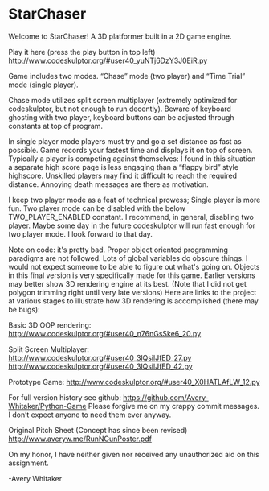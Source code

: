 # StarChaser
Welcome to StarChaser! A 3D platformer built in a 2D game engine.


Play it here (press the play button in top left)
http://www.codeskulptor.org/#user40_yuNTj6DzY3J0EiR.py


Game includes two modes. “Chase” mode (two player) and “Time Trial” mode (single player). 


Chase mode utilizes split screen multiplayer (extremely optimized for codeskulptor, but not enough to run decently). Beware of keyboard ghosting with two player, keyboard buttons can be adjusted through constants at top of program. 


In single player mode players must try and go a set distance as fast as possible. Game records your fastest time and displays it on top of screen. Typically a player is competing against themselves: I found in this situation a separate high score page is less engaging than a “flappy bird” style highscore. Unskilled players may find it difficult to reach the required distance. Annoying death messages are there as motivation.


I keep two player mode as a feat of technical prowess; Single player is more fun. Two player mode can be disabled with the below TWO_PLAYER_ENABLED constant. I recommend, in general, disabling two player. Maybe some day in the future codeskulptor will run fast enough for two player mode. I look forward to that day.


Note on code: it's pretty bad. Proper object oriented programming paradigms are not followed. Lots of global variables do obscure things. I would not expect someone to be able to figure out what's going on. Objects in this final version is very specifically made for this game. Earlier versions may better show 3D rendering engine at its best. (Note that I did not get polygon trimming right until very late versions) Here are links to the project at various stages to illustrate how 3D rendering is accomplished (there may be bugs):

Basic 3D OOP rendering:
http://www.codeskulptor.org/#user40_n76nGsSke6_20.py


Split Screen Multiplayer:
http://www.codeskulptor.org/#user40_3lQsilJfED_27.py
http://www.codeskulptor.org/#user40_3lQsilJfED_42.py


Prototype Game:
http://www.codeskulptor.org/#user40_X0HATLAfLW_12.py


For full version history see github:
https://github.com/Avery-Whitaker/Python-Game
Please forgive me on my crappy commit messages. I don’t expect anyone to need them ever anyway.


Original Pitch Sheet (Concept has since been revised)
http://www.averyw.me/RunNGunPoster.pdf


On my honor, I have neither given nor received any unauthorized aid on this assignment.

-Avery Whitaker
